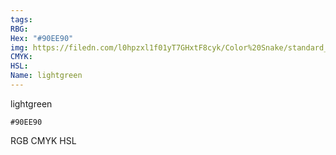 ```yaml
---
tags:
RBG:
Hex: "#90EE90"
img: https://filedn.com/l0hpzxl1f01yT7GHxtF8cyk/Color%20Snake/standard_csv_to_svg/#90EE90.svg
CMYK:
HSL:
Name: lightgreen
---
```

lightgreen
```palette
#90EE90
```
RGB
CMYK
HSL